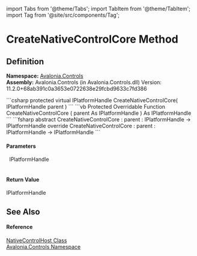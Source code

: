import Tabs from '@theme/Tabs'; 
import TabItem from '@theme/TabItem'; 
import Tag from '@site/src/components/Tag'; 

# CreateNativeControlCore Method




## Definition
**Namespace:** <a href="N_Avalonia_Controls">Avalonia.Controls</a>  
**Assembly:** Avalonia.Controls (in Avalonia.Controls.dll) Version: 11.2.0+68ab391c0a3653e0722638e29fcbd9633c7fd386

<Tabs groupId="api-code-preview">
<TabItem value="csharp" label="C#">
```csharp
protected virtual IPlatformHandle CreateNativeControlCore(
	IPlatformHandle parent
)
```
</TabItem>
<TabItem value="vb" label="VB">
```vb
Protected Overridable Function CreateNativeControlCore ( 
	parent As IPlatformHandle
) As IPlatformHandle
```
</TabItem>
<TabItem value="fsharp" label="F#">
```fsharp
abstract CreateNativeControlCore : 
        parent : IPlatformHandle -> IPlatformHandle 
override CreateNativeControlCore : 
        parent : IPlatformHandle -> IPlatformHandle 
```
</TabItem>
</Tabs>



#### Parameters
<dl><dt>  IPlatformHandle</dt><dd> </dd></dl>

#### Return Value
IPlatformHandle

## See Also


#### Reference
<a href="T_Avalonia_Controls_NativeControlHost">NativeControlHost Class</a>  
<a href="N_Avalonia_Controls">Avalonia.Controls Namespace</a>  

